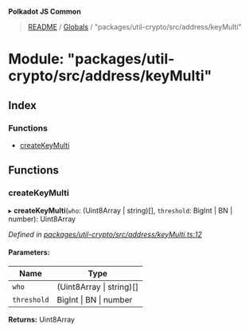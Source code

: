 **Polkadot JS Common**

> [README](../README.md) / [Globals](../globals.md) / "packages/util-crypto/src/address/keyMulti"

# Module: "packages/util-crypto/src/address/keyMulti"

## Index

### Functions

* [createKeyMulti](_packages_util_crypto_src_address_keymulti_.md#createkeymulti)

## Functions

### createKeyMulti

▸ **createKeyMulti**(`who`: (Uint8Array \| string)[], `threshold`: BigInt \| BN \| number): Uint8Array

*Defined in [packages/util-crypto/src/address/keyMulti.ts:12](https://github.com/polkadot-js/common/blob/c366e637/packages/util-crypto/src/address/keyMulti.ts#L12)*

#### Parameters:

Name | Type |
------ | ------ |
`who` | (Uint8Array \| string)[] |
`threshold` | BigInt \| BN \| number |

**Returns:** Uint8Array
